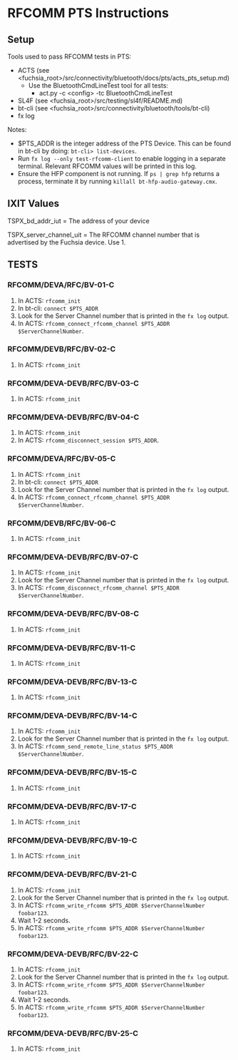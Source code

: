 # RFCOMM PTS Instructions

## Setup
Tools used to pass RFCOMM tests in PTS:
* ACTS (see \<fuchsia_root\>/src/connectivity/bluetooth/docs/pts/acts_pts_setup.md)
    * Use the BluetoothCmdLineTest tool for all tests:
        * act.py -c \<config\> -tc BluetoothCmdLineTest
* SL4F (see \<fuchsia_root\>/src/testing/sl4f/README.md)
* bt-cli (see \<fuchsia_root\>/src/connectivity/bluetooth/tools/bt-cli)
* fx log

Notes:
* $PTS_ADDR is the integer address of the PTS Device. This can be found in bt-cli by doing:
  `bt-cli> list-devices`.
* Run `fx log --only test-rfcomm-client` to enable logging in a separate terminal. Relevant RFCOMM
  values will be printed in this log.
* Ensure the HFP component is not running. If `ps | grep hfp` returns a process, terminate it by
  running `killall bt-hfp-audio-gateway.cmx`.

## IXIT Values
TSPX_bd_addr_iut = The address of your device

TSPX_server_channel_uit = The RFCOMM channel number that is advertised by the Fuchsia device. Use 1.

## TESTS

### RFCOMM/DEVA/RFC/BV-01-C
1. In ACTS: `rfcomm_init`
2. In bt-cli: `connect $PTS_ADDR`
3. Look for the Server Channel number that is printed in the `fx log` output.
4. In ACTS: `rfcomm_connect_rfcomm_channel $PTS_ADDR $ServerChannelNumber`.

### RFCOMM/DEVB/RFC/BV-02-C
1. In ACTS: `rfcomm_init`

### RFCOMM/DEVA-DEVB/RFC/BV-03-C
1. In ACTS: `rfcomm_init`

### RFCOMM/DEVA-DEVB/RFC/BV-04-C
1. In ACTS: `rfcomm_init`
2. In ACTS: `rfcomm_disconnect_session $PTS_ADDR`.

### RFCOMM/DEVA/RFC/BV-05-C
1. In ACTS: `rfcomm_init`
2. In bt-cli: `connect $PTS_ADDR`
3. Look for the Server Channel number that is printed in the `fx log` output.
4. In ACTS: `rfcomm_connect_rfcomm_channel $PTS_ADDR $ServerChannelNumber`.

### RFCOMM/DEVB/RFC/BV-06-C
1. In ACTS: `rfcomm_init`

### RFCOMM/DEVA-DEVB/RFC/BV-07-C
1. In ACTS: `rfcomm_init`
2. Look for the Server Channel number that is printed in the `fx log` output.
3. In ACTS: `rfcomm_disconnect_rfcomm_channel $PTS_ADDR $ServerChannelNumber`.

### RFCOMM/DEVA-DEVB/RFC/BV-08-C
1. In ACTS: `rfcomm_init`

### RFCOMM/DEVA-DEVB/RFC/BV-11-C
1. In ACTS: `rfcomm_init`

### RFCOMM/DEVA-DEVB/RFC/BV-13-C
1. In ACTS: `rfcomm_init`

### RFCOMM/DEVA-DEVB/RFC/BV-14-C
1. In ACTS: `rfcomm_init`
2. Look for the Server Channel number that is printed in the `fx log` output.
3. In ACTS: `rfcomm_send_remote_line_status $PTS_ADDR $ServerChannelNumber`.

### RFCOMM/DEVA-DEVB/RFC/BV-15-C
1. In ACTS: `rfcomm_init`

### RFCOMM/DEVA-DEVB/RFC/BV-17-C
1. In ACTS: `rfcomm_init`

### RFCOMM/DEVA-DEVB/RFC/BV-19-C
1. In ACTS: `rfcomm_init`

### RFCOMM/DEVA-DEVB/RFC/BV-21-C
1. In ACTS: `rfcomm_init`
2. Look for the Server Channel number that is printed in the `fx log` output.
3. In ACTS: `rfcomm_write_rfcomm $PTS_ADDR $ServerChannelNumber foobar123`.
4. Wait 1-2 seconds.
5. In ACTS: `rfcomm_write_rfcomm $PTS_ADDR $ServerChannelNumber foobar123`.

### RFCOMM/DEVA-DEVB/RFC/BV-22-C
1. In ACTS: `rfcomm_init`
2. Look for the Server Channel number that is printed in the `fx log` output.
3. In ACTS: `rfcomm_write_rfcomm $PTS_ADDR $ServerChannelNumber foobar123`.
4. Wait 1-2 seconds.
5. In ACTS: `rfcomm_write_rfcomm $PTS_ADDR $ServerChannelNumber foobar123`.

### RFCOMM/DEVA-DEVB/RFC/BV-25-C
1. In ACTS: `rfcomm_init`
